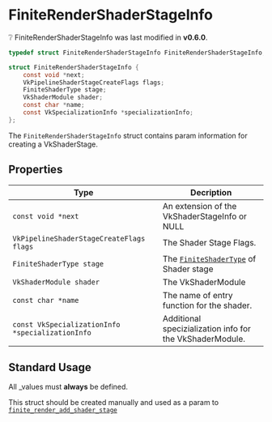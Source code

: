 # FiniteRenderShaderStageInfo

<div class="alert alert-info part text-info">
❔  FiniteRenderShaderStageInfo was last modified in <b>v0.6.0</b>.
</div>

```c
typedef struct FiniteRenderShaderStageInfo FiniteRenderShaderStageInfo;

struct FiniteRenderShaderStageInfo {
    const void *next;
    VkPipelineShaderStageCreateFlags flags;
    FiniteShaderType stage;
    VkShaderModule shader;
    const char *name;
    const VkSpecializationInfo *specializationInfo;    
};
```

The `FiniteRenderShaderStageInfo` struct contains param information for creating a VkShaderStage.

## Properties

| Type | Decription |
| ---- | ---------- |
|`const void *next`| An extension of the VkShaderStageInfo or NULL|
|`VkPipelineShaderStageCreateFlags flags`| The Shader Stage Flags. |
|`FiniteShaderType stage`| The [`FiniteShaderType`](../FiniteShaderType) of Shader stage |
|`VkShaderModule shader`| The VkShaderModule |
|`const char *name`| The name of entry function for the shader.|
|`const VkSpecializationInfo *specializationInfo`| Additional specizialization info for the VkShaderModule. |

## Standard Usage

All _values must **always** be defined.

This struct should be created manually and used as a param to [`finite_render_add_shader_stage`](../../functions/render/finite_render_add_shader_stage)
